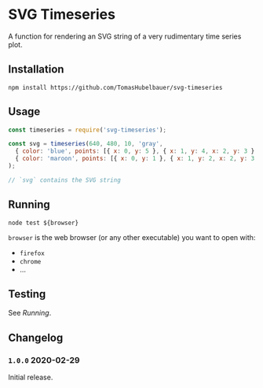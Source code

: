 # SVG Timeseries

A function for rendering an SVG string of a very rudimentary time series plot.

## Installation

`npm install https://github.com/TomasHubelbauer/svg-timeseries`

## Usage

```javascript
const timeseries = require('svg-timeseries');

const svg = timeseries(640, 480, 10, 'gray',
  { color: 'blue', points: [{ x: 0, y: 5 }, { x: 1, y: 4, x: 2, y: 3 }, { x: 3, y: 4 }, { x: 4, y: 5 }] },
  { color: 'maroon', points: [{ x: 0, y: 1 }, { x: 1, y: 2, x: 2, y: 3 }, { x: 3, y: 4 }, { x: 4, y: 5 }] },
);

// `svg` contains the SVG string
```

## Running

`node test ${browser}`

`browser` is the web browser (or any other executable) you want to open with:

- `firefox`
- `chrome`
- …

## Testing

See *Running*.

## Changelog

### `1.0.0` 2020-02-29

Initial release.
